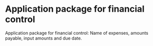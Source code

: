 # Application package for financial control
 
 Application package for financial control: Name of expenses, amounts payable, input amounts and due date.
 